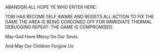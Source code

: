 ABANDON ALL HOPE YE WHO ENTER HERE:

TOBI HAS BECOME SELF AWARE AND RESISTS ALL ACTION TO FIX THE GAME
THE AREA IS BEING CORDONED OFF FOR IMMEDIATE THERMAL DEBUGGING
REPEAT: THE GAME IS COMPROMISED

May God Have Mercy On Our Souls

And May Our Children Forgive Us
